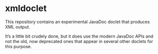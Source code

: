 # xmldoclet

This repository contains an experimental JavaDoc doclet that produces
XML output.

It’s a little bit crudely done, but it does use the modern JavaDoc
APIs and not the old, now deprecated ones that appear in several other
doclets for this purpose.

